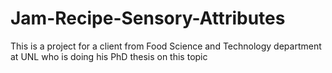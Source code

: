 # Jam-Recipe-Sensory-Attributes
This is a project for a client from Food Science and Technology department at UNL who is doing his PhD thesis on this topic
